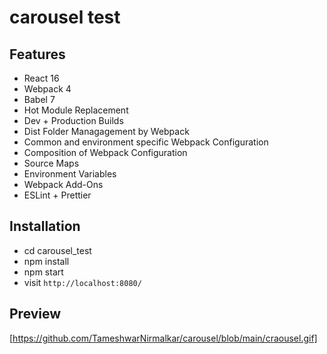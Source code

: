 # carousel test

## Features

- React 16
- Webpack 4
- Babel 7
- Hot Module Replacement
- Dev + Production Builds
- Dist Folder Managagement by Webpack
- Common and environment specific Webpack Configuration
- Composition of Webpack Configuration
- Source Maps
- Environment Variables
- Webpack Add-Ons
- ESLint + Prettier

## Installation

- cd carousel_test
- npm install
- npm start
- visit `http://localhost:8080/`

## Preview
[https://github.com/TameshwarNirmalkar/carousel/blob/main/craousel.gif]
